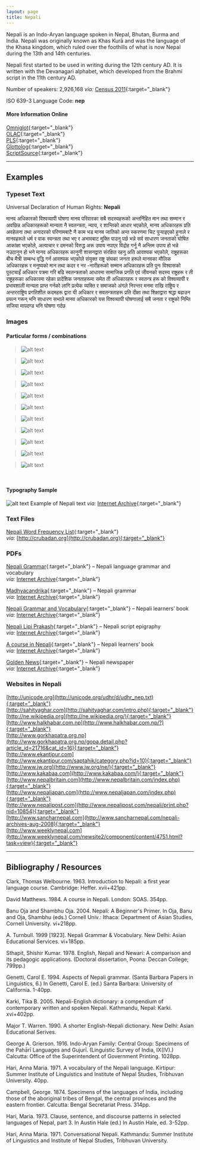 ```yaml
---
layout: page
title: Nepali
---
```


Nepali is an Indo-Aryan language spoken in Nepal, Bhutan, Burma and India. Nepali was originally known as Khas Kurā and was the language of the Khasa kingdom, which ruled over the foothills of what is now Nepal during the 13th and 14th centuries.

Nepali first started to be used in writing during the 12th century AD. It is written with the Devanagari alphabet, which developed from the Brahmi script in the 11th century AD.

Number of speakers: 2,926,168 *via:* [Census 2011](../devanagari-overview/Census-of-India-2011-Language.pdf){:target="_blank"}  

ISO 639-3 Language Code: **nep**  

#### More Information Online

[Omniglot](https://omniglot.com/writing/nepali.htm){:target="_blank"}  
[OLAC](http://www.language-archives.org/language/nep){:target="_blank"}  
[PLS](http://www.peopleslinguisticsurvey.org/bhasha-sample.aspx?id=675){:target="_blank"}  
[Glottolog](https://glottolog.org/resource/languoid/id/nepa1254){:target="_blank"}  
[ScriptSource](https://www.scriptsource.org/cms/scripts/page.php?item_id=language_detail&key=nep){:target="_blank"}


----


## Examples

### Typeset Text

Universal Declaration of Human Rights: **Nepali**

मानव अधिकारको विश्वव्यापी घोषणा
     मानव परिवारका सबै सदस्यहरूको अन्तर्निहित मान तथा सम्मान र अवछिन्न अधिकारहरूको मान्यता नै स्वतन्त्रता, न्याय, र शान्तिको आधार भएकोले,
     मानव अधिकारहरू प्रति अवहेलना तथा अनादरको परिणामबाटै नै काम भड मानव जातिको अन्त स्करणमा चिट पुर्‍याइएको हुनाले र मानवहरूले धर्म र वाक स्वन्त्रता तथा भए र अभावबाट मुक्ति पाउनु पर्छ भन्ने सर्व साधारण जनताको घोषित आकांक्षा भएकोले,
     अत्याचार र दमनको विरुद्ध अरू उपाय नपाएर विद्रोह गर्नू नै अन्तिम उपाय हो भन्ने नउठानुन हो भने मानव अधिकारहरू कानुनी शासनद्वारा संरक्षित रहनु अति आवश्यक भएकोले,
     राष्ट्रहरूका बीच मैत्री सम्बन्ध वृद्धि गर्न आवश्यक भएकोले
     संयुक्त राष्ट्र संघका जनता हरूले मानवका मौलिक अधिकारहरू र मनुष्यको मान तथा कदर र नर -नारीहरूको सम्मान अधिकारहरू प्रति पुनः विश्वासको पुस्ट्याइँ अधिकार पत्रमा गरि बढि स्वतन्त्रताको आधारमा सामाजिक प्रगति एवं जीवनको
     सदस्य राष्ट्रहरू र ती राष्ट्रहरूका अधिकारमा रहेका प्रादेशिक जनताहरूमा समेत ती अधिकारहरू र स्वतन्त्र हरू को विश्वव्यापी र प्रभावशाली मान्यता प्राप्त गर्नको लागि प्रत्येक व्यक्ति र समाजको अंगले निरन्तर मनमा राखि राष्ट्रिय र अन्तरराष्ट्रिय प्रगतिशील कदमहरू द्वारा यी अधिकार र सवतन्त्रताहरू प्रति दीक्षा तथा शिक्षाद्वारा श्रद्धा बढाउन प्रयत्न गरून् भनि साधारण सभाले मानव अधिकारको यस विश्वव्यापी घोषणालाई सबै जनता र राष्ट्रको निम्ति सजिया मापदण्ड भनि घोषणा गर्दछ


### Images

#### Particular forms / combinations

>![alt text](/images/01.png)  

>![alt text](/images/02.png)  

>![alt text](/images/03.png)  

>![alt text](/images/05.png)  

>![alt text](/images/11.png)  

>![alt text](/images/06.png)  

>![alt text](/images/08.png)  

>![alt text](/images/07.png)  

>![alt text](/images/09.png)  

>![alt text](/images/10.png)  

>![alt text](/images/04.png)  

 &nbsp;  

#### Typography Sample

![alt text](/images/nepali.png)
Example of Nepali text
*via:* [Internet Archive](https://archive.org/details/kalpalok-1){:target="_blank"}


### Text Files

[Nepali Word Frequency List](/basic-info/nepali-word-frequency.txt){:target="_blank"}  
*via:* [http://crubadan.org](http://crubadan.org){:target="_blank"}


### PDFs

[Nepali Grammar](/samples/Nepali-01.pdf){:target="_blank"} – Nepali language grammar and vocabulary  
*via:* [Internet Archive](https://archive.org/details/in.ernet.dli.2015.109540){:target="_blank"}

[Madhyacandrika](/samples/Nepali-02.pdf){:target="_blank"} – Nepali grammar  
*via:* [Internet Archive](https://archive.org/details/madhyacandrik00sharuoft){:target="_blank"}

[Nepali Grammar and Vocabulary](/samples/Nepali-03.pdf){:target="_blank"} – Nepali learners’ book  
*via:* [Internet Archive](https://archive.org/details/nepaligrammarvoc0000turn){:target="_blank"}

[Nepali Lipi Prakash](/samples/Nepali-04.pdf){:target="_blank"} – Nepali script epigraphy  
*via:* [Internet Archive](https://archive.org/details/NepalLipiPrakashHemrajShakya){:target="_blank"}

[A course in Nepali](/samples/Nepali-05.pdf){:target="_blank"} – Nepali learners’ book  
*via:* [Internet Archive](https://archive.org/details/acourseinnepalidavidmathews_202002){:target="_blank"}

[Golden News](/samples/Nepali-06.pdf){:target="_blank"} – Nepali newspaper  
*via:* [Internet Archive](https://archive.org/details/goldennewspkr_gmail_20151029){:target="_blank"}


### Websites in Nepali

[http://unicode.org](http://unicode.org/udhr/d/udhr_nep.txt){:target="_blank"}  
[http://sahityaghar.com](http://sahityaghar.com/intro.php){:target="_blank"}  
[http://ne.wikipedia.org](http://ne.wikipedia.org/){:target="_blank"}  
[http://www.halkhabar.com.np](http://www.halkhabar.com.np/?){:target="_blank"}  
[http://www.gorkhapatra.org.np](http://www.gorkhapatra.org.np/gopa.detail.php?article_id=21716&cat_id=16){:target="_blank"}  
[http://www.ekantipur.com](http://www.ekantipur.com/saptahik/category.php?id=10){:target="_blank"}  
[http://www.jw.org](http://www.jw.org/ne/){:target="_blank"}  
[http://www.kakabaa.com](http://www.kakabaa.com/){:target="_blank"}  
[http://www.nepalbritain.com](http://www.nepalbritain.com/index.php){:target="_blank"}  
[http://www.nepaljapan.com](http://www.nepaljapan.com/index.php){:target="_blank"}  
[http://www.nepalipost.com](http://www.nepalipost.com/nepali/print.php?nid=10854){:target="_blank"}  
[http://www.sancharnepal.com](http://www.sancharnepal.com/nepali-archives-aug-2008){:target="_blank"}  
[http://www.weeklynepal.com](http://www.weeklynepal.com/newsite2/component/content/4751.html?task=view){:target="_blank"} 


-----

## Bibliography / Resources

Clark, Thomas Welbourne. 1963. Introduction to Nepali: a first year language course. Cambridge: Heffer. xvii+421pp.

David Matthews. 1984. A course in Nepali. London: SOAS. 354pp.

Banu Oja and Shambhu Oja. 2004. Nepali: A Beginner's Primer. In  Oja, Banu and Oja, Shambhu (eds.) Cornell Univ.: Ithaca: Department of Asian Studies, Cornell University. vi+218pp.

A. Turnbull. 1999 [1923]. Nepali Grammar & Vocabulary. New Delhi: Asian Educational Services. vi+185pp.

Sthapit, Shishir Kumar. 1978. English, Nepali and Newari: A comparison and its pedagogic applications. (Doctoral dissertation, Poona: Deccan College; 799pp.)

Genetti, Carol E. 1994. Aspects of Nepali grammar. (Santa Barbara Papers in Linguistics, 6.) In  Genetti, Carol E. (ed.) Santa Barbara: University of California. 1-40pp.

Karki, Tika B. 2005. Nepali-English dictionary: a compendium of contemporary written and spoken Nepali. Kathmandu, Nepal: Karki. xvi+402pp.

Major T. Warren. 1990. A shorter English-Nepali dictionary. New Delhi: Asian Educational Serives.

George A. Grierson. 1916. Indo-Aryan Family: Central Group: Specimens of the Pahārī Languages and Gujurī. (Linguistic Survey of India, IX(IV).) Calcutta: Office of the Superintendent of Government Printing. 1028pp.

Hari, Anna Maria. 1971. A vocabulary of the Nepali language. Kirtipur: Summer Institute of Linguistics and Institute of Nepal Studies, Tribhuvan University. 40pp.

Campbell, George. 1874. Specimens of the languages of India, including those of the aboriginal tribes of Bengal, the central provinces and the eastern frontier. Calcutta: Bengal Secretariat Press. 314pp.

Hari, Maria. 1973. Clause, sentence, and discourse patterns in selected languages of Nepal, part 3. In  Austin Hale (ed.) In Austin Hale, ed. 3-52pp.

Hari, Anna Maria. 1971. Conversational Nepali. Kathmandu: Summer Institute of Linguistics and Institute of Nepal Studies, Tribhuvan University.
